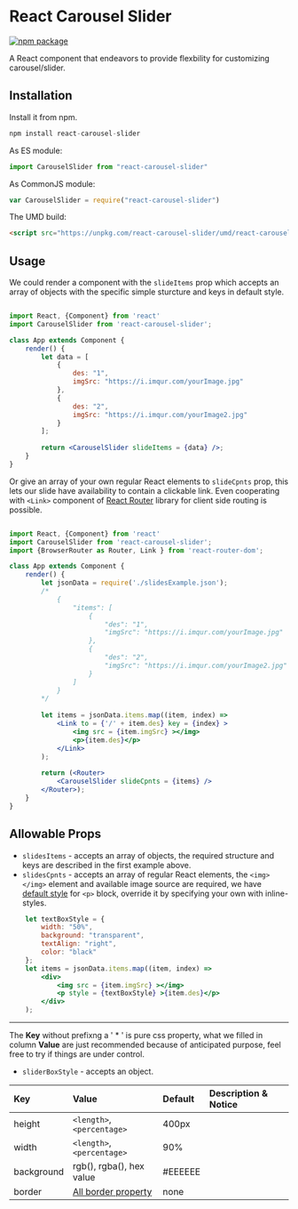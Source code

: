 # React Carousel Slider
[![npm package][npm-badge]][npm]

A React component that endeavors to provide flexbility for customizing carousel/slider.

## Installation

Install it from npm.

```js
npm install react-carousel-slider
```
As ES module:
```js
import CarouselSlider from "react-carousel-slider"
```
As CommonJS module:
```js
var CarouselSlider = require("react-carousel-slider")
```

The UMD build:
```html 
<script src="https://unpkg.com/react-carousel-slider/umd/react-carousel-slider.js"></script>
```

## Usage

We could render a <CarouselSlider> component with the `slideItems` prop which accepts an array of objects with the specific simple sturcture and keys in default style.

```jsx

import React, {Component} from 'react'
import CarouselSlider from 'react-carousel-slider';

class App extends Component {
    render() {
        let data = [
            {
                des: "1",
                imgSrc: "https://i.imqur.com/yourImage.jpg"
            },
            {
                des: "2",
                imgSrc: "https://i.imqur.com/yourImage2.jpg"
            }
        ];
        
        return <CarouselSlider slideItems = {data} />;
    }
}
```
Or give an array of your own regular React elements to `slideCpnts` prop, this lets our slide have availability to contain a clickable link. Even cooperating with `<Link>` component of [React Router](https://github.com/ReactTraining/react-router) library for client side routing is possible.

```jsx

import React, {Component} from 'react'
import CarouselSlider from 'react-carousel-slider';
import {BrowserRouter as Router, Link } from 'react-router-dom';

class App extends Component {
    render() {
        let jsonData = require('./slidesExample.json');
        /*
            {
                "items": [
                    {
                        "des": "1",
                        "imgSrc": "https://i.imqur.com/yourImage.jpg"
                    },
                    {
                        "des": "2",
                        "imgSrc": "https://i.imqur.com/yourImage2.jpg"
                    }
                ] 
            }
        */
        
        let items = jsonData.items.map((item, index) => 
            <Link to = {'/' + item.des} key = {index} >
                <img src = {item.imgSrc} ></img>
                <p>{item.des}</p>
            </Link>
        );
        
        return (<Router>
            <CarouselSlider slideCpnts = {items} />
        </Router>);
    }
}
```

## Allowable Props
* `slidesItems` -  accepts an array of objects, the required structure and keys are described in the first example above.
* `slidesCpnts` -  accepts an array of regular React elements, the `<img></img>` element and available image source are required, we have [default style]() for `<p>` block, override it by specifying your own with inline-styles.
    
```jsx
    let textBoxStyle = {
        width: "50%",
        background: "transparent",
        textAlign: "right",
        color: "black"
    };
    let items = jsonData.items.map((item, index) => 
        <div>
            <img src = {item.imgSrc} ></img>
            <p style = {textBoxStyle} >{item.des}</p>
        </div>
    );
```
***

The **Key** without prefixng a  ' * '  is pure css property, what we filled in column **Value** are just recommended because of
anticipated purpose, feel free to try if things are under control.

* `sliderBoxStyle` - accepts an object.

| Key | Value | Default | Description & Notice |
|:---|:---|:---|:---|
| height | 	`<length>`, `<percentage>` | 400px |  |
| width | `<length>`, `<percentage>` | 90% | |
| background | rgb(), rgba(), hex value | #EEEEEE | |
| border | [All border property](https://developer.mozilla.org/en-US/docs/Web/CSS/border) | none | | 



    
[npm-badge]: https://img.shields.io/npm/v/react-carousel-slider.png?style=flat-square
[npm]: https://www.npmjs.org/package/react-carousel-slider

